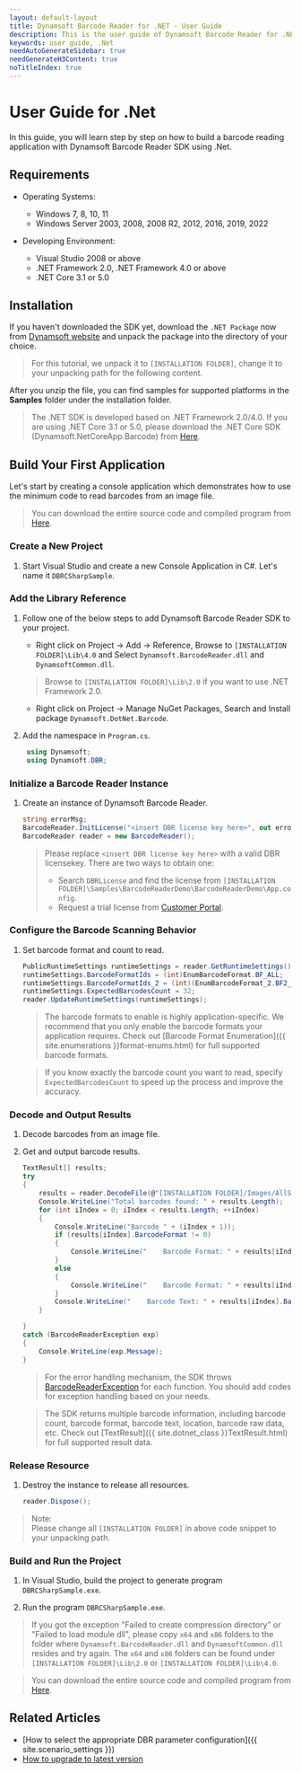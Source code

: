 ```yaml
---
layout: default-layout
title: Dynamsoft Barcode Reader for .NET - User Guide
description: This is the user guide of Dynamsoft Barcode Reader for .NET SDK.
keywords: user guide, .Net
needAutoGenerateSidebar: true
needGenerateH3Content: true
noTitleIndex: true
---
```


# User Guide for .Net
In this guide, you will learn step by step on how to build a barcode reading application with Dynamsoft Barcode Reader SDK using .Net.

## Requirements

- Operating Systems:
    - Windows 7, 8, 10, 11
    - Windows Server 2003, 2008, 2008 R2, 2012, 2016, 2019, 2022

- Developing Environment:
   - Visual Studio 2008 or above
   - .NET Framework 2.0, .NET Framework 4.0 or above
   - .NET Core 3.1 or 5.0


## Installation
If you haven't downloaded the SDK yet, download the `.NET Package` now from <a href="https://www.dynamsoft.com/barcode-reader/downloads/?utm_source=docs" target="_blank">Dynamsoft website</a> and unpack the package into the directory of your choice.
>For this tutorial, we unpack it to `[INSTALLATION FOLDER]`, change it to your unpacking path for the following content.

   
After you unzip the file, you can find samples for supported platforms in the **Samples** folder under the installation folder. 
> The .NET SDK is developed based on .NET Framework 2.0/4.0. If you are using .NET Core 3.1 or 5.0, please download the .NET Core SDK (Dynamsoft.NetCoreApp.Barcode) from [Here](https://www.nuget.org/packages/Dynamsoft.NetCoreApp.Barcode/).

## Build Your First Application
Let's start by creating a console application which demonstrates how to use the minimum code to read barcodes from an image file.  
>You can download the entire source code and compiled program from [Here](https://download2.dynamsoft.com/samples/dbr/user-guide/dbr-csharp-sample.zip).

### Create a New Project 

1. Start Visual Studio and create a new Console Application in C#. Let's name it `DBRCSharpSample`.

### Add the Library Reference
1. Follow one of the below steps to add Dynamsoft Barcode Reader SDK to your project.
   - Right click on Project -> Add -> Reference, Browse to `[INSTALLATION FOLDER]\Lib\4.0` and Select `Dynamsoft.BarcodeReader.dll` and `DynamsoftCommon.dll`.
   >Browse to `[INSTALLATION FOLDER]\Lib\2.0` if you want to use .NET Framework 2.0.
   - Right click on Project -> Manage NuGet Packages, Search and Install package `Dynamsoft.DotNet.Barcode`.

2. Add the namespace in `Program.cs`.
   ```csharp
    using Dynamsoft;
    using Dynamsoft.DBR;
   ```
### Initialize a Barcode Reader Instance
1. Create an instance of Dynamsoft Barcode Reader.

    ```csharp
    string errorMsg;
    BarcodeReader.InitLicense("<insert DBR license key here>", out errorMsg);
    BarcodeReader reader = new BarcodeReader();
    ```
    
    >Please replace `<insert DBR license key here>` with a valid DBR licensekey. There are two ways to obtain one:
    >- Search `DBRLicense` and find the license from `[INSTALLATION FOLDER]\Samples\BarcodeReaderDemo\BarcodeReaderDemo\App.config`.
    >- Request a trial license from <a href="https://www.dynamsoft.com/customer/license/trialLicense?utm_source=guide&product=dbr&package=desktop" target="_blank">Customer Portal</a>. 

### Configure the Barcode Scanning Behavior
1. Set barcode format and count to read.

    ```csharp
    PublicRuntimeSettings runtimeSettings = reader.GetRuntimeSettings();
    runtimeSettings.BarcodeFormatIds = (int)EnumBarcodeFormat.BF_ALL;
    runtimeSettings.BarcodeFormatIds_2 = (int)(EnumBarcodeFormat_2.BF2_POSTALCODE | EnumBarcodeFormat_2.BF2_DOTCODE);
    runtimeSettings.ExpectedBarcodesCount = 32;
    reader.UpdateRuntimeSettings(runtimeSettings);
    ```

    >The barcode formats to enable is highly application-specific. We recommend that you only enable the barcode formats your application requires. Check out [Barcode Format Enumeration]({{ site.enumerations }}format-enums.html) for full supported barcode formats. 

    >If you know exactly the barcode count you want to read, specify `ExpectedBarcodesCount` to speed up the process and improve the accuracy. 

### Decode and Output Results 
1. Decode barcodes from an image file.
2. Get and output barcode results.

    ```csharp
    TextResult[] results;
    try
    {
        results = reader.DecodeFile(@"[INSTALLATION FOLDER]/Images/AllSupportedBarcodeTypes.png", "");
        Console.WriteLine("Total barcodes found: " + results.Length);
        for (int iIndex = 0; iIndex < results.Length; ++iIndex)
        {
            Console.WriteLine("Barcode " + (iIndex + 1));
            if (results[iIndex].BarcodeFormat != 0)
            {
                Console.WriteLine("    Barcode Format: " + results[iIndex].BarcodeFormatString);
            }
            else
            {
                Console.WriteLine("    Barcode Format: " + results[iIndex].BarcodeFormatString_2);
            }
            Console.WriteLine("    Barcode Text: " + results[iIndex].BarcodeText);
        }
 
    }
    catch (BarcodeReaderException exp)
    {
        Console.WriteLine(exp.Message);
    }
    ```

    >For the error handling mechanism, the SDK throws [BarcodeReaderException]({{site.dotnet_class}}BarcodeReaderException.html) for each function. You should add codes for exception handling based on your needs. 

    >The SDK returns multiple barcode information, including barcode count, barcode format, barcode text, location, barcode raw data, etc. Check out [TextResult]({{ site.dotnet_class }}TextResult.html) for full supported result data.

### Release Resource

1. Destroy the instance to release all resources.

    ```csharp
    reader.Dispose();
    ```

>Note:  
Please change all `[INSTALLATION FOLDER]` in above code snippet to your unpacking path.


### Build and Run the Project

1. In Visual Studio, build the project to generate program `DBRCSharpSample.exe`.

2. Run the program `DBRCSharpSample.exe`.

 >If you got the exception "Failed to create compression directory" or "Failed to load module dll", please copy `x64` and `x86` folders to the folder where `Dynamsoft.BarcodeReader.dll` and `DynamsoftCommon.dll` resides and try again. The `x64` and `x86` folders can be found under `[INSTALLATION FOLDER]\Lib\2.0` or `[INSTALLATION FOLDER]\Lib\4.0`.


>You can download the entire source code and compiled program from [Here](https://download2.dynamsoft.com/samples/dbr/user-guide/dbr-csharp-sample.zip).

## Related Articles
- [How to select the appropriate DBR parameter configuration]({{ site.scenario_settings }})
- [How to upgrade to latest version](upgrade-instruction.md)

